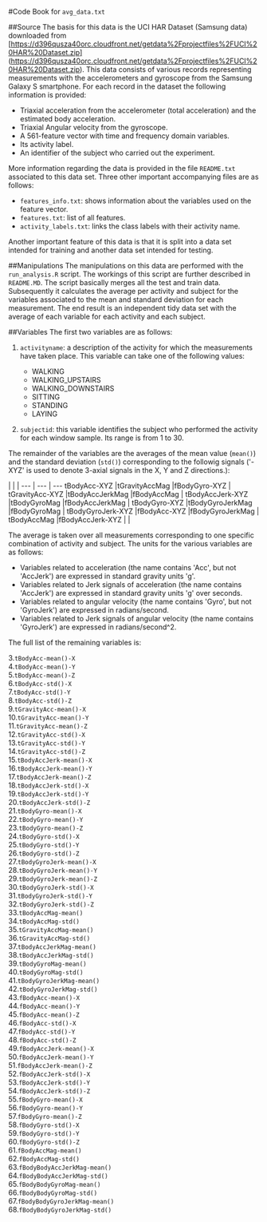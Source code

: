 #Code Book for `avg_data.txt`

##Source
The basis for this data is the UCI HAR Dataset (Samsung data) downloaded from [https://d396qusza40orc.cloudfront.net/getdata%2Fprojectfiles%2FUCI%20HAR%20Dataset.zip] (https://d396qusza40orc.cloudfront.net/getdata%2Fprojectfiles%2FUCI%20HAR%20Dataset.zip).
This data consists of various records representing measurements with the accelerometers and gyroscope from the Samsung Galaxy S smartphone. For each record in the dataset the following information is provided: 
- Triaxial acceleration from the accelerometer (total acceleration) and the estimated body acceleration. 
- Triaxial Angular velocity from the gyroscope. 
- A 561-feature vector with time and frequency domain variables. 
- Its activity label. 
- An identifier of the subject who carried out the experiment.

More information regarding the data is provided in the file `README.txt` associated to this data set. Three other important accompanying files are as follows:
- `features_info.txt`: shows information about the variables used on the feature vector.
- `features.txt`: list of all features.
- `activity_labels.txt`: links the class labels with their activity name.

Another important feature of this data is that it is split into a data set intended for training and another data set intended for testing.

##Manipulations
The manipulations on this data are performed with the `run_analysis.R` script. The workings of this script are further described in `README.MD`. The script basically merges all the test and train data. Subsequently it calculates the average per activity and subject for the variables associated to the mean and standard deviation for each measurement. The end result is an independent tidy data set with the average of each variable for each activity and each subject.

##Variables
The first two variables are as follows:

1. `activityname`: a description of the activity for which the measurements have taken place. This variable can take one of the following values:
    + WALKING
    + WALKING_UPSTAIRS
    + WALKING_DOWNSTAIRS
    + SITTING
    + STANDING
    + LAYING

2. `subjectid`: this variable identifies the subject who performed the activity for each window sample. Its range is from 1 to 30. 

The remainder of the variables are the averages of the mean value (`mean()`) and the standard deviation (`std()`) corresponding to the followig signals ('-XYZ' is used to denote 3-axial signals in the X, Y and Z directions.):

 | | |
--- | --- | ---
tBodyAcc-XYZ |tGravityAccMag |fBodyGyro-XYZ |
tGravityAcc-XYZ |tBodyAccJerkMag |fBodyAccMag |
tBodyAccJerk-XYZ |tBodyGyroMag |fBodyAccJerkMag |
tBodyGyro-XYZ |tBodyGyroJerkMag |fBodyGyroMag |
tBodyGyroJerk-XYZ |fBodyAcc-XYZ |fBodyGyroJerkMag |
tBodyAccMag |fBodyAccJerk-XYZ |  |

The average is taken over all measurements corresponding to one specific combination of activity and subject. The units for the various variables are as follows:
- Variables related to acceleration (the name contains 'Acc', but not 'AccJerk') are expressed in standard gravity units 'g'. 
- Variables related to Jerk signals of acceleration (the name contains 'AccJerk') are expressed in standard gravity units 'g' over seconds.
- Variables related to angular velocity (the name contains 'Gyro', but not 'GyroJerk') are expressed in radians/second.
- Variables related to Jerk signals of angular velocity (the name contains 'GyroJerk') are expressed in radians/second^2.

The full list of the remaining variables is:

3.`tBodyAcc-mean()-X`  
4.`tBodyAcc-mean()-Y`  
5.`tBodyAcc-mean()-Z`  
6.`tBodyAcc-std()-X`  
7.`tBodyAcc-std()-Y`  
8.`tBodyAcc-std()-Z`  
9.`tGravityAcc-mean()-X`  
10.`tGravityAcc-mean()-Y`  
11.`tGravityAcc-mean()-Z`  
12.`tGravityAcc-std()-X`  
13.`tGravityAcc-std()-Y`  
14.`tGravityAcc-std()-Z`  
15.`tBodyAccJerk-mean()-X`  
16.`tBodyAccJerk-mean()-Y`  
17.`tBodyAccJerk-mean()-Z`  
18.`tBodyAccJerk-std()-X`  
19.`tBodyAccJerk-std()-Y`  
20.`tBodyAccJerk-std()-Z`  
21.`tBodyGyro-mean()-X`  
22.`tBodyGyro-mean()-Y`  
23.`tBodyGyro-mean()-Z`  
24.`tBodyGyro-std()-X`  
25.`tBodyGyro-std()-Y`  
26.`tBodyGyro-std()-Z`  
27.`tBodyGyroJerk-mean()-X`  
28.`tBodyGyroJerk-mean()-Y`  
29.`tBodyGyroJerk-mean()-Z`  
30.`tBodyGyroJerk-std()-X`  
31.`tBodyGyroJerk-std()-Y`  
32.`tBodyGyroJerk-std()-Z`  
33.`tBodyAccMag-mean()`  
34.`tBodyAccMag-std()`  
35.`tGravityAccMag-mean()`  
36.`tGravityAccMag-std()`  
37.`tBodyAccJerkMag-mean()`  
38.`tBodyAccJerkMag-std()`  
39.`tBodyGyroMag-mean()`  
40.`tBodyGyroMag-std()`  
41.`tBodyGyroJerkMag-mean()`  
42.`tBodyGyroJerkMag-std()`  
43.`fBodyAcc-mean()-X`  
44.`fBodyAcc-mean()-Y`  
45.`fBodyAcc-mean()-Z`  
46.`fBodyAcc-std()-X`  
47.`fBodyAcc-std()-Y`  
48.`fBodyAcc-std()-Z`  
49.`fBodyAccJerk-mean()-X`  
50.`fBodyAccJerk-mean()-Y`  
51.`fBodyAccJerk-mean()-Z`  
52.`fBodyAccJerk-std()-X`  
53.`fBodyAccJerk-std()-Y`  
54.`fBodyAccJerk-std()-Z`  
55.`fBodyGyro-mean()-X`  
56.`fBodyGyro-mean()-Y`  
57.`fBodyGyro-mean()-Z`  
58.`fBodyGyro-std()-X`  
59.`fBodyGyro-std()-Y`  
60.`fBodyGyro-std()-Z`  
61.`fBodyAccMag-mean()`  
62.`fBodyAccMag-std()`  
63.`fBodyBodyAccJerkMag-mean()`  
64.`fBodyBodyAccJerkMag-std()`  
65.`fBodyBodyGyroMag-mean()`  
66.`fBodyBodyGyroMag-std()`  
67.`fBodyBodyGyroJerkMag-mean()`  
68.`fBodyBodyGyroJerkMag-std()`  


